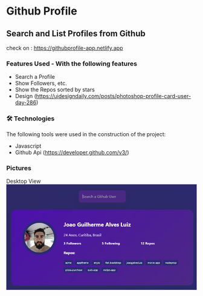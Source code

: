 # Github Profile
## Search and List Profiles from Github
check on : https://githubprofile-app.netlify.app

### Features Used - With the following features

   * Search a Profile
   * Show Followers, etc.
   * Show the Repos sorted by stars
   * Design (https://uidesigndaily.com/posts/photoshop-profile-card-user-day-286)


### 🛠 Technologies

The following tools were used in the construction of the project:

   * Javascript
   * Github Api (https://developer.github.com/v3/)

### Pictures 
  Desktop View
  <img alt="ProfilesView" title="#ProfilesView" src="./images/github-profille.png" />
  <br>
  
